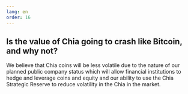```yaml
---
lang: en
order: 16
---
```


Is the value of Chia going to crash like Bitcoin, and why not? 
-----------------------

We believe that Chia coins will be less volatile due to the nature of our planned public company status which will allow financial institutions to hedge and leverage coins and equity and our ability to use the Chia Strategic Reserve to reduce volatility in the Chia in the market.

